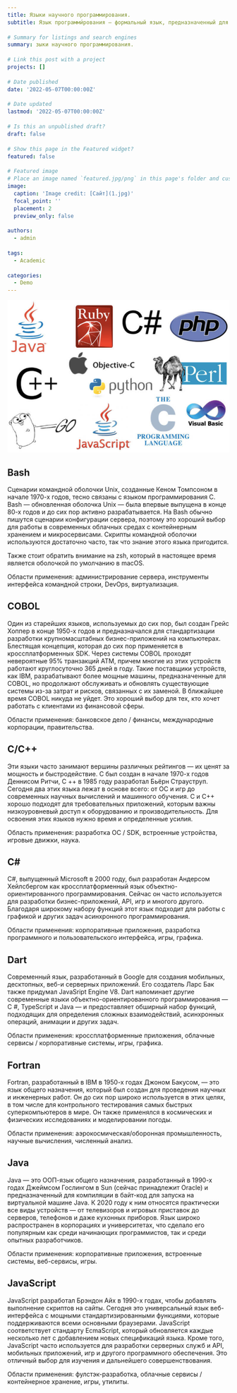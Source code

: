 ```yaml
---
title: Языки научного программирования.
subtitle: Язык программи́рования — формальный язык, предназначенный для записи компьютерных программ. Язык программирования определяет набор лексических, синтаксических и семантических правил, определяющих внешний вид программы и действия, которые выполнит исполнитель (обычно — ЭВМ) под её управлением.

# Summary for listings and search engines
summary: зыки научного программирования. 

# Link this post with a project
projects: []

# Date published
date: '2022-05-07T00:00:00Z'

# Date updated
lastmod: '2022-05-07T00:00:00Z'

# Is this an unpublished draft?
draft: false

# Show this page in the Featured widget?
featured: false

# Featured image
# Place an image named `featured.jpg/png` in this page's folder and customize its options here.
image:
  caption: 'Image credit: [Сайт](1.jpg)'
  focal_point: ''
  placement: 2
  preview_only: false

authors:
  - admin

tags:
  - Academic

categories:
  - Demo
---
```


![Сайт](1.jpg)

## Bash
Сценарии командной оболочки Unix, созданные Кеном Томпсоном в начале 1970-х годов, тесно связаны с языком программирования C. Bash — обновленная оболочка Unix — была впервые выпущена в конце 80-х годов и до сих пор активно разрабатывается. На Bash обычно пишутся сценарии конфигурации сервера, поэтому это хороший выбор для работы в современных облачных средах с контейнерным хранением и микросервисами. Скрипты командной оболочки используются достаточно часто, так что знание этого языка пригодится.

Также стоит обратить внимание на zsh, который в настоящее время является оболочкой по умолчанию в macOS.

Области применения: администрирование сервера, инструменты интерфейса командной строки, DevOps, виртуализация.

## COBOL
Один из старейших языков, используемых до сих пор, был создан Грейс Хоппер в конце 1950-х годов и предназначался для стандартизации разработки крупномасштабных бизнес-приложений на компьютерах. Блестящая концепция, которая до сих пор применяется в кроссплатформенных SDK. Через системы COBOL проходят невероятные 95% транзакций ATM, причем многие из этих устройств работают круглосуточно 365 дней в году. Такие поставщики устройств, как IBM, разрабатывают более мощные машины, предназначенные для COBOL, но продолжают обслуживать и обновлять существующие системы из-за затрат и рисков, связанных с их заменой. В ближайшее время COBOL никуда не уйдет. Это хороший выбор для тех, кто хочет работать с клиентами из финансовой сферы.

Области применения: банковское дело / финансы, международные корпорации, правительства.

## C/C++
Эти языки часто занимают вершины различных рейтингов — их ценят за мощность и быстродействие. C был создан в начале 1970-х годов Деннисом Ритчи, C ++ в 1985 году разработал Бьёрн Страуструп. Сегодня два этих языка лежат в основе всего: от ОС и игр до современных научных вычислений и машинного обучения. C и C++ хорошо подходят для требовательных приложений, которым важны низкоуровневый доступ к оборудованию и производительность. Для освоения этих языков нужно время и определенные усилия.

Область применения: разработка ОС / SDK, встроенные устройства, игровые движки, наука.

## C#
C#, выпущенный Microsoft в 2000 году, был разработан Андерсом Хейлсбергом как кроссплатформенный язык объектно-ориентированного программирования. Сейчас он часто используется для разработки бизнес-приложений, API, игр и многого другого. Благодаря широкому набору функций этот язык подходит для работы с графикой и других задач асинхронного программирования.

Области применения: корпоративные приложения, разработка программного и пользовательского интерфейса, игры, графика.

## Dart
Современный язык, разработанный в Google для создания мобильных, десктопных, веб-и серверных приложений. Его создатель Ларс Бак также придумал JavaSript Engine V8. Dart напоминает другие современные языки объектно-ориентированного программирования — C #, TypeScript и Java — и предоставляет обширный набор функций, подходящих для определения сложных взаимодействий, асинхронных операций, анимации и других задач.

Области применения: кроссплатформенные приложения, облачные сервисы / корпоративные системы, игры, графика.

## Fortran
Fortran, разработанный в IBM в 1950-х годах Джоном Бакусом, — это язык общего назначения, который был создан для проведения научных и инженерных работ. Он до сих пор широко используется в этих целях, в том числе для контрольного тестирования самых быстрых суперкомпьютеров в мире. Он также применялся в космических и физических исследованиях и моделировании погоды.

Области применения: аэрокосмическая/оборонная промышленность, научные вычисления, численный анализ.

## Java
Java — это ООП-язык общего назначения, разработанный в 1990-х годах Джеймсом Гослингом в Sun (сейчас принадлежит Oracle) и предназначенный для компиляции в байт-код для запуска на виртуальной машине Java. К 2020 году к ним относятся практически все виды устройств — от телевизоров и игровых приставок до серверов, телефонов и даже кухонных приборов. Язык широко распространен в корпорациях и университетах, что сделало его популярным как среди начинающих программистов, так и среди опытных разработчиков.

Области применения: корпоративные приложения, встроенные системы, веб-сервисы, игры.

## JavaScript
JavaScript разработал Брэндон Айх в 1990-х годах, чтобы добавлять выполнение скриптов на сайты. Сегодня это универсальный язык веб-интерфейса с мощными стандартизированными функциями, которые поддерживаются всеми основными браузерами. JavaScript соответствует стандарту EcmaScript, который обновляется каждые несколько лет с добавлением новых спецификаций языка. Кроме того, JavaScript часто используется для разработки серверных служб и API, мобильных приложений, игр и другого программного обеспечения. Это отличный выбор для изучения и дальнейшего совершенствования.

Области применения: фулстэк-разработка, облачные сервисы / контейнерное хранение, игры, утилиты.


